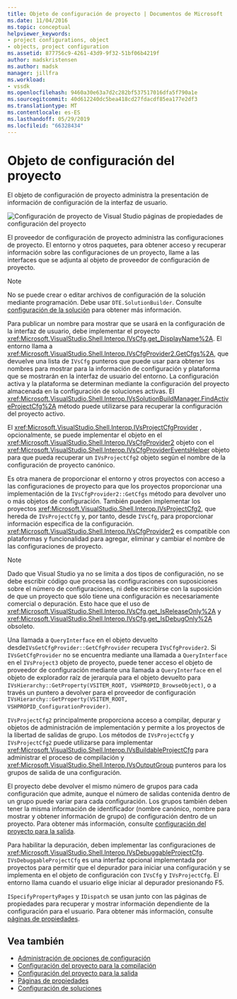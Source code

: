 ```yaml
---
title: Objeto de configuración de proyecto | Documentos de Microsoft
ms.date: 11/04/2016
ms.topic: conceptual
helpviewer_keywords:
- project configurations, object
- objects, project configuration
ms.assetid: 877756c9-4261-43d9-9f32-51bf06b4219f
author: madskristensen
ms.author: madsk
manager: jillfra
ms.workload:
- vssdk
ms.openlocfilehash: 9460a30e63a7d2c282bf537517016dfa5f790a1e
ms.sourcegitcommit: 40d612240dc5bea418cd27fdacdf85ea177e2df3
ms.translationtype: MT
ms.contentlocale: es-ES
ms.lasthandoff: 05/29/2019
ms.locfileid: "66328434"
---
```

# <a name="project-configuration-object"></a>Objeto de configuración del proyecto
El objeto de configuración de proyecto administra la presentación de información de configuración de la interfaz de usuario.

 ![Configuración de proyecto de Visual Studio](../../extensibility/internals/media/vsprojectcfg.gif "vsProjectCfg") páginas de propiedades de configuración del proyecto

 El proveedor de configuración de proyecto administra las configuraciones de proyecto. El entorno y otros paquetes, para obtener acceso y recuperar información sobre las configuraciones de un proyecto, llame a las interfaces que se adjunta al objeto de proveedor de configuración de proyecto.

> [!NOTE]
> No se puede crear o editar archivos de configuración de la solución mediante programación. Debe usar `DTE.SolutionBuilder`. Consulte [configuración de la solución](../../extensibility/internals/solution-configuration.md) para obtener más información.

 Para publicar un nombre para mostrar que se usará en la configuración de la interfaz de usuario, debe implementar el proyecto <xref:Microsoft.VisualStudio.Shell.Interop.IVsCfg.get_DisplayName%2A>. El entorno llama a <xref:Microsoft.VisualStudio.Shell.Interop.IVsCfgProvider2.GetCfgs%2A>, que devuelve una lista de `IVsCfg` punteros que puede usar para obtener los nombres para mostrar para la información de configuración y plataforma que se mostrarán en la interfaz de usuario del entorno. La configuración activa y la plataforma se determinan mediante la configuración del proyecto almacenada en la configuración de soluciones activas. El <xref:Microsoft.VisualStudio.Shell.Interop.IVsSolutionBuildManager.FindActiveProjectCfg%2A> método puede utilizarse para recuperar la configuración del proyecto activo.

 El <xref:Microsoft.VisualStudio.Shell.Interop.IVsProjectCfgProvider> , opcionalmente, se puede implementar el objeto en el <xref:Microsoft.VisualStudio.Shell.Interop.IVsCfgProvider2> objeto con el <xref:Microsoft.VisualStudio.Shell.Interop.IVsCfgProviderEventsHelper> objeto para que pueda recuperar un `IVsProjectCfg2` objeto según el nombre de la configuración de proyecto canónico.

 Es otra manera de proporcionar el entorno y otros proyectos con acceso a las configuraciones de proyecto para que los proyectos proporcionar una implementación de la `IVsCfgProvider2::GetCfgs` método para devolver uno o más objetos de configuración. También pueden implementar los proyectos <xref:Microsoft.VisualStudio.Shell.Interop.IVsProjectCfg2>, que hereda de `IVsProjectCfg` y, por tanto, desde `IVsCfg`, para proporcionar información específica de la configuración. <xref:Microsoft.VisualStudio.Shell.Interop.IVsCfgProvider2> es compatible con plataformas y funcionalidad para agregar, eliminar y cambiar el nombre de las configuraciones de proyecto.

> [!NOTE]
> Dado que Visual Studio ya no se limita a dos tipos de configuración, no se debe escribir código que procesa las configuraciones con suposiciones sobre el número de configuraciones, ni debe escribirse con la suposición de que un proyecto que sólo tiene una configuración es necesariamente comercial o depuración. Esto hace que el uso de <xref:Microsoft.VisualStudio.Shell.Interop.IVsCfg.get_IsReleaseOnly%2A> y <xref:Microsoft.VisualStudio.Shell.Interop.IVsCfg.get_IsDebugOnly%2A> obsoleto.

 Una llamada a `QueryInterface` en el objeto devuelto desde`IVsGetCfgProvider::GetCfgProvider` recupera `IVsCfgProvider2`. Si `IVsGetCfgProvider` no se encuentra mediante una llamada a `QueryInterface` en el `IVsProject3` objeto de proyecto, puede tener acceso el objeto de proveedor de configuración mediante una llamada a `QueryInterface` en el objeto de explorador raíz de jerarquía para el objeto devuelto para `IVsHierarchy::GetProperty(VSITEM_ROOT, VSHPROPID_BrowseObject)`, o a través un puntero a devolver para el proveedor de configuración `IVsHierarchy::GetProperty(VSITEM_ROOT, VSHPROPID_ConfigurationProvider)`.

 `IVsProjectCfg2` principalmente proporciona acceso a compilar, depurar y objetos de administración de implementación y permite a los proyectos de la libertad de salidas de grupo. Los métodos de `IVsProjectCfg` y `IVsProjectCfg2` puede utilizarse para implementar <xref:Microsoft.VisualStudio.Shell.Interop.IVsBuildableProjectCfg> para administrar el proceso de compilación y <xref:Microsoft.VisualStudio.Shell.Interop.IVsOutputGroup> punteros para los grupos de salida de una configuración.

 El proyecto debe devolver el mismo número de grupos para cada configuración que admite, aunque el número de salidas contenida dentro de un grupo puede variar para cada configuración. Los grupos también deben tener la misma información de identificador (nombre canónico, nombre para mostrar y obtener información de grupo) de configuración dentro de un proyecto. Para obtener más información, consulte [configuración del proyecto para la salida](../../extensibility/internals/project-configuration-for-output.md).

 Para habilitar la depuración, deben implementar las configuraciones de <xref:Microsoft.VisualStudio.Shell.Interop.IVsDebuggableProjectCfg>. `IVsDebuggableProjectCfg` es una interfaz opcional implementada por proyectos para permitir que el depurador para iniciar una configuración y se implementa en el objeto de configuración con `IVsCfg` y `IVsProjectCfg`. El entorno llama cuando el usuario elige iniciar al depurador presionando F5.

 `ISpecifyPropertyPages` y `IDispatch` se usan junto con las páginas de propiedades para recuperar y mostrar información dependiente de la configuración para el usuario. Para obtener más información, consulte [páginas de propiedades](../../extensibility/internals/property-pages.md).

## <a name="see-also"></a>Vea también
- [Administración de opciones de configuración](../../extensibility/internals/managing-configuration-options.md)
- [Configuración del proyecto para la compilación](../../extensibility/internals/project-configuration-for-building.md)
- [Configuración del proyecto para la salida](../../extensibility/internals/project-configuration-for-output.md)
- [Páginas de propiedades](../../extensibility/internals/property-pages.md)
- [Configuración de soluciones](../../extensibility/internals/solution-configuration.md)
